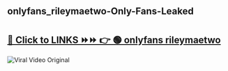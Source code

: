
 ## onlyfans_rileymaetwo-Only-Fans-Leaked

# <h2><a href="https://clipsfans.com/onlyfans_rileymaetwo&ref=git">🔗 Click to LINKS ⏩⏩ 👉 🟢 onlyfans rileymaetwo </a></h2>

<a href="https://clipsfans.com/onlyfans_rileymaetwo&ref=git" rel="nofollow" data-target="animated-image.originalLink"><img src="https://i.ibb.co.com/xMMVF88/686577567.gif" alt="Viral Video Original" style="max-width: 100%; display: inline-block;" data-target="animated-image.originalImage"></a>
